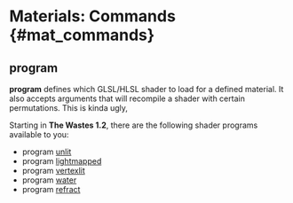 # Materials: Commands {#mat_commands}
## program
**program** defines which GLSL/HLSL shader to load for a defined
material. It also accepts arguments that will recompile a shader with
certain permutations. This is kinda ugly,

Starting in **The Wastes 1.2**, there are the
following shader programs available to you:

-   program [unlit](unlit.md)
-   program [lightmapped](lightmapped.md)
-   program [vertexlit](vertexlit.md)
-   program [water](water.md)
-   program [refract](refract.md)